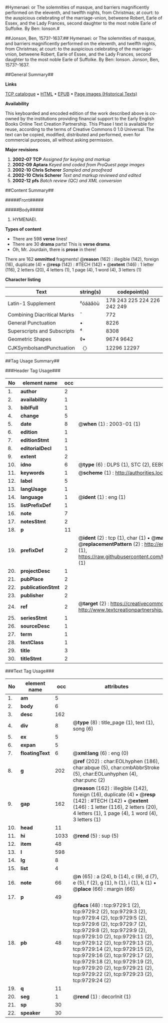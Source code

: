 #Hymenaei: or The solemnities of masque, and barriers magnificently performed on the eleventh, and twelfth nights, from Christmas; at court: to the auspicious celebrating of the marriage-vnion, betweene Robert, Earle of Essex, and the Lady Frances, second daughter to the most noble Earle of Suffolke. By Ben: Ionson.#

##Jonson, Ben, 1573?-1637.##
Hymenaei: or The solemnities of masque, and barriers magnificently performed on the eleventh, and twelfth nights, from Christmas; at court: to the auspicious celebrating of the marriage-vnion, betweene Robert, Earle of Essex, and the Lady Frances, second daughter to the most noble Earle of Suffolke. By Ben: Ionson.
Jonson, Ben, 1573?-1637.

##General Summary##

**Links**

[TCP catalogue](http://www.ota.ox.ac.uk/tcp/)  • 
[HTML](http://tei.it.ox.ac.uk/tcp/Texts-HTML/free/A04/A04654.html)  • 
[EPUB](http://tei.it.ox.ac.uk/tcp/Texts-EPUB/free/A04/A04654.epub) • 
[Page images (Historical Texts)](https://data.historicaltexts.jisc.ac.uk/view?pubId=eebo-99844880e&pageId=eebo-99844880e-9729-1)

**Availability**

This keyboarded and encoded edition of the
	       work described above is co-owned by the institutions
	       providing financial support to the Early English Books
	       Online Text Creation Partnership. This Phase I text is
	       available for reuse, according to the terms of Creative
	       Commons 0 1.0 Universal. The text can be copied,
	       modified, distributed and performed, even for
	       commercial purposes, all without asking permission.

**Major revisions**

1. __2002-07__ __TCP__ *Assigned for keying and markup*
1. __2002-09__ __Aptara__ *Keyed and coded from ProQuest page images*
1. __2002-10__ __Chris Scherer__ *Sampled and proofread*
1. __2002-10__ __Chris Scherer__ *Text and markup reviewed and edited*
1. __2002-12__ __pfs__ *Batch review (QC) and XML conversion*

##Content Summary##

#####Front#####

#####Body#####

1. HYMENAEI.

**Types of content**

  * There are 598 **verse** lines!
  * There are 30 **drama** parts! This is **verse drama**.
  * Oh, Mr. Jourdain, there is **prose** in there!

There are 162 **ommitted** fragments! 
 @__reason__ (162) : illegible (142), foreign (16), duplicate (4)  •  @__resp__ (142) : #TECH (142)  •  @__extent__ (146) : 1 letter (116), 2 letters (20), 4 letters (1), 1 page (4), 1 word (4), 3 letters (1)

**Character listing**


|Text|string(s)|codepoint(s)|
|---|---|---|
|Latin-1 Supplement|²óáàâòù|178 243 225 224 226 242 249|
|Combining             Diacritical Marks|̄|772|
|General Punctuation|•|8226|
|Superscripts             and Subscripts|⁴|8308|
|Geometric Shapes|◊▪|9674 9642|
|CJKSymbolsandPunctuation|〈〉|12296 12297|

##Tag Usage Summary##

###Header Tag Usage###

|No|element name|occ|attributes|
|---|---|---|---|
|1.|__author__|2||
|2.|__availability__|1||
|3.|__biblFull__|1||
|4.|__change__|5||
|5.|__date__|8| @__when__ (1) : 2003-01 (1)|
|6.|__edition__|1||
|7.|__editionStmt__|1||
|8.|__editorialDecl__|1||
|9.|__extent__|2||
|10.|__idno__|6| @__type__ (6) : DLPS (1), STC (2), EEBO-CITATION (1), PROQUEST (1), VID (1)|
|11.|__keywords__|1| @__scheme__ (1) : http://authorities.loc.gov/ (1)|
|12.|__label__|5||
|13.|__langUsage__|1||
|14.|__language__|1| @__ident__ (1) : eng (1)|
|15.|__listPrefixDef__|1||
|16.|__note__|7||
|17.|__notesStmt__|2||
|18.|__p__|11||
|19.|__prefixDef__|2| @__ident__ (2) : tcp (1), char (1)  •  @__matchPattern__ (2) : ([0-9\-]+):([0-9IVX]+) (1), (.+) (1)  •  @__replacementPattern__ (2) : http://eebo.chadwyck.com/downloadtiff?vid=$1&page=$2 (1), https://raw.githubusercontent.com/textcreationpartnership/Texts/master/tcpchars.xml#$1 (1)|
|20.|__projectDesc__|1||
|21.|__pubPlace__|2||
|22.|__publicationStmt__|2||
|23.|__publisher__|2||
|24.|__ref__|2| @__target__ (2) : https://creativecommons.org/publicdomain/zero/1.0/ (1), http://www.textcreationpartnership.org/docs/. (1)|
|25.|__seriesStmt__|1||
|26.|__sourceDesc__|1||
|27.|__term__|1||
|28.|__textClass__|1||
|29.|__title__|3||
|30.|__titleStmt__|2||


###Text Tag Usage###

|No|element name|occ|attributes|
|---|---|---|---|
|1.|__am__|5||
|2.|__body__|6||
|3.|__desc__|162||
|4.|__div__|8| @__type__ (8) : title_page (1), text (1), song (6)|
|5.|__ex__|5||
|6.|__expan__|5||
|7.|__floatingText__|6| @__xml:lang__ (6) : eng (0)|
|8.|__g__|202| @__ref__ (202) : char:EOLhyphen (186), char:abque (5), char:cmbAbbrStroke (5), char:EOLunhyphen (4), char:punc (2)|
|9.|__gap__|162| @__reason__ (162) : illegible (142), foreign (16), duplicate (4)  •  @__resp__ (142) : #TECH (142)  •  @__extent__ (146) : 1 letter (116), 2 letters (20), 4 letters (1), 1 page (4), 1 word (4), 3 letters (1)|
|10.|__head__|11||
|11.|__hi__|1033| @__rend__ (5) : sup (5)|
|12.|__item__|48||
|13.|__l__|598||
|14.|__lg__|8||
|15.|__list__|4||
|16.|__note__|66| @__n__ (65) : a (24), b (14), c (9), d (7), e (5), f (2), g (1), h (1), i (1), k (1)  •  @__place__ (66) : margin (66)|
|17.|__p__|49||
|18.|__pb__|48| @__facs__ (48) : tcp:9729:1 (2), tcp:9729:2 (2), tcp:9729:3 (2), tcp:9729:4 (2), tcp:9729:5 (2), tcp:9729:6 (2), tcp:9729:7 (2), tcp:9729:8 (2), tcp:9729:9 (2), tcp:9729:10 (2), tcp:9729:11 (2), tcp:9729:12 (2), tcp:9729:13 (2), tcp:9729:14 (2), tcp:9729:15 (2), tcp:9729:16 (2), tcp:9729:17 (2), tcp:9729:18 (2), tcp:9729:19 (2), tcp:9729:20 (2), tcp:9729:21 (2), tcp:9729:22 (2), tcp:9729:23 (2), tcp:9729:24 (2)|
|19.|__q__|11||
|20.|__seg__|1| @__rend__ (1) : decorInit (1)|
|21.|__sp__|30||
|22.|__speaker__|30||
